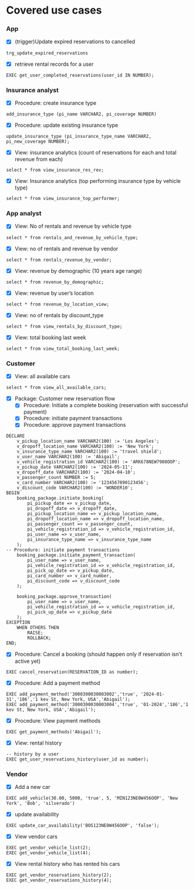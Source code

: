 
# Covered use cases
### App
- [x] (trigger)Update expired reservations to cancelled
```
trg_update_expired_reservations
```
- [x] retrieve rental records for a user
```
EXEC get_user_completed_reservations(user_id IN NUMBER);
```


### Insurance analyst
- [x] Procedure: create insurance type
```
add_insurance_type (pi_name VARCHAR2, pi_coverage NUMBER)
```

- [x] Procedure: update existing insurance type
```
update_insurance_type (pi_insurance_type_name VARCHAR2, pi_new_coverage NUMBER);
```

- [x] View: insurance analytics (count of reservations for each and total revenue from each)
```
select * from view_insurance_res_rev;
```

- [x] View: Insurance analytics (top performing insurance type by vehicle type)
```
select * from view_insurance_top_performer;
```

### App analyst
- [x] View: No of rentals and revenue by vehicle type
```
select * from rentals_and_revenue_by_vehicle_type;
```
- [x] View: no of rentals and revenue by vendor
```
select * from rentals_revenue_by_vendor;
```
- [x] View: revenue by demographic (10 years age range)
```
select * from revenue_by_demographic;
```
- [x] View: revenue by user’s location
```
select * from revenue_by_location_view;
```
- [x] View: no of rentals by discount_type
```
select * from view_rentals_by_discount_type;
```
- [x] View: total booking last week
```
select * from view_total_booking_last_week;
```
### Customer
- [x] View: all available cars
```
select * from view_all_available_cars;
```
- [x] Package: Customer new reservation flow
    - [x] Procedure: Initiate a complete booking (reservation with successful payment)
    - [x] Procedure: initiate payment transactions
    - [x] Procedure: approve payment transactions
```
DECLARE
    v_pickup_location_name VARCHAR2(100) := 'Los Angeles';
    v_dropoff_location_name VARCHAR2(100) := 'New York';
    v_insurance_type_name VARCHAR2(100) := 'travel shield';
    v_user_name VARCHAR2(100) := 'Abigail';
    v_vehicle_registration_id VARCHAR2(100) := 'ARK678NEW7908OOP';
    v_pickup_date VARCHAR2(100) := '2024-05-11';
    v_dropoff_date VARCHAR2(100) := '2024-04-10';
    v_passenger_count NUMBER := 5;
    v_card_number VARCHAR2(100) := '1234567890123456';
    v_discount_code VARCHAR2(100) := 'WONDER10';
BEGIN
    booking_package.initiate_booking(
        pi_pickup_date => v_pickup_date,
        pi_dropoff_date => v_dropoff_date,
        pi_pickup_location_name => v_pickup_location_name,
        pi_dropoff_location_name => v_dropoff_location_name,
        pi_passenger_count => v_passenger_count,
        pi_vehicle_registration_id => v_vehicle_registration_id,
        pi_user_name => v_user_name,
        pi_insurance_type_name => v_insurance_type_name
    );
-- Procedure: initiate payment transactions
    booking_package.initiate_payment_transaction(
        pi_user_name => v_user_name,
        pi_vehicle_registration_id => v_vehicle_registration_id,
        pi_pick_up_date => v_pickup_date,
        pi_card_number => v_card_number,
        pi_discount_code => v_discount_code
    );

    booking_package.approve_transaction(
        pi_user_name => v_user_name,
        pi_vehicle_registration_id => v_vehicle_registration_id,
        pi_pick_up_date => v_pickup_date
    );
EXCEPTION
    WHEN OTHERS THEN
        RAISE;
        ROLLBACK;
END;
```
- [x] Procedure: Cancel a booking (should happen only if reservation isn't active yet)
```
EXEC cancel_reservation(RESERVATION_ID as number);
```
- [x] Procedure: Add a payment method
```
EXEC add_payment_method('3000300030003002','true', '2024-01-31','186','1 kev St, New York, USA','Abigail');
EXEC add_payment_method('3000300030003004','true', '01-2024','186','1 kev St, New York, USA','Abigail');
```
- [x] Procedure: View payment methods
```
EXEC get_payment_methods('Abigail');
```
- [x] View: rental history
```
-- history by a user
EXEC get_user_reservations_history(user_id as number);
```

### Vendor
- [x] Add a new car
```
EXEC add_vehicle(30.00, 5000, 'true', 5, 'MIN123NE0W456OOP', 'New York', 'Bob', 'silverado')
```
- [x] update availability
```
EXEC update_car_availability('BOS123NE0W456OOP', 'false');
```
- [x] View vendor cars
```
EXEC get_vendor_vehicle_list(2);
EXEC get_vendor_vehicle_list(4);
```
- [x] View rental history who has rented his cars 
```
EXEC get_vendor_reservations_history(2);
EXEC get_vendor_reservations_history(4);
```
